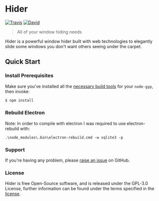 # Hider
[![Travis](https://img.shields.io/travis/MrTimcakes/hider.svg?style=flat-square)](https://travis-ci.org/MrTimcakes/hider)
[![David](https://img.shields.io/david/MrTimcakes/hider.svg?maxAge=2592000&style=flat-square)](https://david-dm.org/MrTimcakes/hider)

>All of your window hiding needs

Hider is a powerful window hider built with web technologies to elegantly slide some windows you don't want others seeing under the carpet.

## Quick Start

### Install Prerequisites

Make sure you've installed all the [necessary build
tools](https://github.com/TooTallNate/node-gyp#installation) for your `node-gyp`, then invoke:

``` bash
$ npm install
```

### Rebuild Electron

Note: In order to compile with electron I was required to use electron-rebuild with:
```
.\node_modules\.bin\electron-rebuild.cmd -w sqlite3 -p
```

### Support

If you're having any problem, please [raise an issue](https://github.com/MrTimcakes/hider/issues/new) on GitHub.

### License

Hider is free Open-Source software, and is released under the GPL-3.0 License, further information can be found under the terms specified in the [license](https://github.com/MrTimcakes/hider/blob/master/LICENSE).

